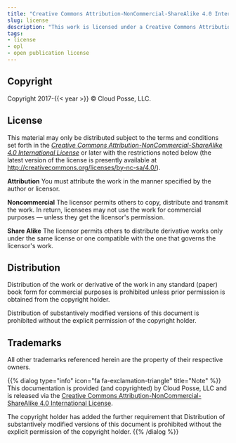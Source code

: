```yaml
---
title: "Creative Commons Attribution-NonCommercial-ShareAlike 4.0 International License"
slug: license
description: "This work is licensed under a Creative Commons Attribution-NonCommercial-ShareAlike 4.0 International License."
tags:
- license
- opl
- open publication license
---
```


## Copyright

Copyright 2017-{{< year >}} © Cloud Posse, LLC.

## License

<div class="license">
<i class="fab fa-creative-commons" title="Creative Commons License"></i>
<i class="fab fa-creative-commons-by" title="Attribution"></i>
<i class="fab fa-creative-commons-nc" title="Noncommercial"></i>
<i class="fab fa-creative-commons-sa" title="Share Alike"></i>
</div>

This material may only be distributed subject to the terms and conditions set forth in the *<a rel="license" href="http://creativecommons.org/licenses/by-nc-sa/4.0/">Creative Commons Attribution-NonCommercial-ShareAlike 4.0 International License</a>* or later with the restrictions noted below (the latest version of the license is presently available at <http://creativecommons.org/licenses/by-nc-sa/4.0/>).

**Attribution** You must attribute the work in the manner specified by the author or licensor.

**Noncommercial** The licensor permits others to copy, distribute and transmit the work. In return, licensees may not use the work for commercial purposes — unless they get the licensor's permission.

**Share Alike** The licensor permits others to distribute derivative works only under the same license or one compatible with the one that governs the licensor's work.


## Distribution

Distribution of the work or derivative of the work in any standard (paper) book form for commercial purposes is prohibited unless prior permission is obtained from the copyright holder.

Distribution of substantively modified versions of this document is prohibited without the explicit permission of the copyright holder.

## Trademarks

All other trademarks referenced herein are the property of their respective owners.


{{% dialog type="info" icon="fa fa-exclamation-triangle" title="Note" %}}
This documentation is provided (and copyrighted) by Cloud Posse, LLC and is released via the [Creative Commons Attribution-NonCommercial-ShareAlike 4.0 International License](http://creativecommons.org/licenses/by-nc-sa/4.0/).

The copyright holder has added the further requirement that Distribution of substantively modified versions of this document is prohibited without the explicit permission of the copyright holder.
{{% /dialog %}}
